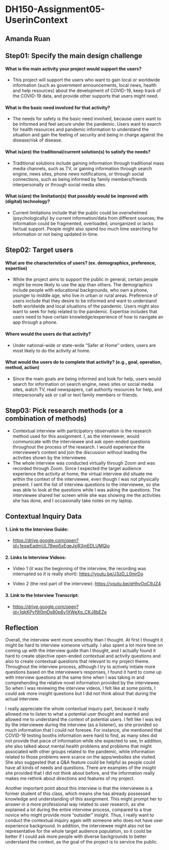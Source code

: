 # DH150-Assignment05-UserinContext
## Amanda Ruan

## Step01: Specify the main design challenge 
#### What is the main activity your project would support the users?
-	This project will support the users who want to gain local or worldwide information (such as government announcements, local news, health and help resources) about the development of COVID-19, keep track of the COVID-19 data, and provide other supports that users might need. 
#### What is the basic need involved for that activity? 
-	The needs for safety is the basic need involved, because users want to be informed and feel secure under the pandemic. Users want to search for health resources and pandemic information to understand the situation and gain the feeling of security and being in charge against the disease/risk of disease.
#### What is(are) the traditional/current solution(s) to satisfy the needs?
-	Traditional solutions include gaining information through traditional mass media channels, such as TV, or gaining information through search engine, news sites, phone news notifications, or through social connections, such as being informed by family members/friends interpersonally or through social media sites. 
#### What is(are) the limitation(s) that possibly would be improved with (digital) technology?
-	Current limitations include that the public could be overwhelmed (psychologically) by current information/data from different sources; the information could be fragmented, overloaded, unorganized or lacks factual support. People might also spend too much time searching for information or not being updated in-time. 

## Step02: Target users 
#### What are the characteristics of users? (ex. demographics, preference, expertise)
-	While the project aims to support the public in general, certain people might be more likely to use the app than others. The demographics include people with educational backgrounds, who own a phone, younger to middle age, who live in urban or rural areas. Preference of users include that they desire to be informed and want to understand both worldwide and local situations of the pandemic. Users might also want to seek for help related to the pandemic. Expertise includes that users need to have certain knowledge/experience of how to navigate an app through a phone. 
#### Where would the users do that activity?
-	Under national-wide or state-wide “Safer at Home” orders, users are most likely to do the activity at home. 
#### What would the users do to complete that activity? (e.g., goal, operation, method, action)
-	Since the main goals are being informed and look for help, users would search for information on search engine, news sites or social media sites, watch TV, read newspapers, call authority resources for help, and interpersonally ask or call or text family members or friends.

## Step03: Pick research methods (or a combination of methods) 
-	Contextual interview with participatory observation is the research method used for this assignment. I, as the interviewer, would communicate with the interviewee and ask open-ended questions throughout the process of the research. I would experience the interviewee’s context and join the discussion without leading the activities shown by the interviewee. 
-	The whole interview was conducted virtually through Zoom and was recorded through Zoom. Since I expected the target audience experience the activity at home, the virtual interview did situate me within the context of the interviewee, even though I was not physically present. I sent the list of interview questions to the interviewee, so she was able to look at the questions while I was asking the questions. The interviewee shared her screen while she was showing me the activities she has done, and I occasionally take notes on my laptop.

## Contextual Inquiry Data
#### 1. Link to the Interview Guide:
- https://drive.google.com/open?id=1eswEadmUL78wq5xEgeJxjR3mEDLUMQjo

#### 2. Links to Interview Videos:
- Video 1 (it was the beginning of the interview, the recording was interrupted so it is really short): https://youtu.be/J3zD_L0mrDo

- Video 2 (the rest part of the interview): https://youtu.be/qHhyOoC9JZ4

#### 3. Link to the Interview Transcript:
- https://drive.google.com/open?id=1qkKPvf9l0mDs80p6v1XWeXg_CKJ8bEZe

## Reflection

  Overall, the interview went more smoothly than I thought. At first I thought it might be hard to interview someone virtually. I also spent a lot more time on coming up with the interview guide than I thought, and I actually found it hard to create objective open-ended contextual and activity questions and also to create contextual questions that relevant to my project theme. Throughout the interview process, although I try to actively initiate more questions based on the interviewee’s responses, I found it hard to come up with interview questions at the same time when I was taking in and comprehending the relative novel information provided by the interviewee. So when I was reviewing the interview videos, I felt like at some points, I could ask more insight questions but I did not think about that during the actual interview. 
  
  I really appreciate the whole contextual inquiry part, because it really allowed me to listen to what a potential user thought and wanted and allowed me to understand the context of potential users. I felt like I was led by the interviewee during the interview (as a listener), as she provided so much information that I could not foresee. For instance, she mentioned that COVID-19 testing booths information were hard to find, as many sites did not provide that piece of information while she expected to see, In addition, she also talked about mental health problems and problems that might associated with other groups related to the pandemic, while information related to those problems were scarce on the apps/websites she visited. She also suggested that a Q&A feature could be helpful as people could have all kinds of needs and questions. There are examples of the insight she provided that I did not think about before, and the information really makes me rethink about directions and features of my project.
  
  Another important point about this interview is that the interviewee is a former student of this class, which means she has already possessed knowledge and understanding of this assignment. This might prompt her to answer in a more professional way related to user research, as she explained a lot during the entire interview process, compared to a true novice who might provide more “outsider” insight. Thus, I really want to conduct the contextual inquiry again with someone who does not have user experience background. In addition, the interviewee might also not be representative for the whole target audience population, so it could be better if I could ask more people with diverse backgrounds to better understand the context, as the goal of the project is to service the public. 

